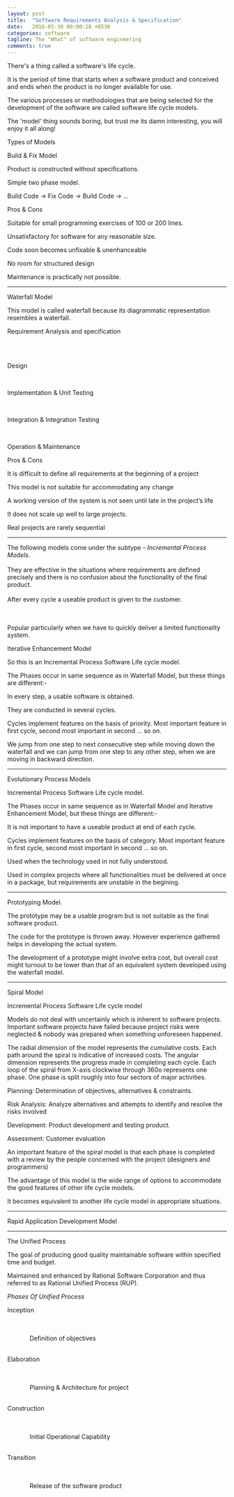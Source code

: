 ```yaml
---
layout: post
title:  "Software Requirements Analysis & Specification"
date:   2016-05-30 00:00:28 +0530
categories: software
tagline: The "What" of software engineering
comments: true
---
```


There's a thing called a software's <span class="udl">life cycle</span>.


It is the period of time that starts when a software product and conceived and ends when the product is no longer available for use.


The various processes or methodologies that are being selected for the development of the software are called <span class="udl">software life cycle models</span>.


The 'model' thing sounds boring, but trust me its damn interesting, you will enjoy it all along!


<span class="ddl">Types of Models</span>

<span class="udl">Build &amp; Fix Model</span>

Product is constructed without specifications.

Simple two phase model.

Build Code -> Fix Code -> Build Code -> ...

<span class="ddl">Pros &amp; Cons</span>


<i class="fa fa-arrow-right" aria-hidden="true"></i> Suitable for small programming exercises of 100 or 200 lines.


<i class="fa fa-arrow-right" aria-hidden="true"></i> Unsatisfactory for software for any reasonable size.

<i class="fa fa-arrow-right" aria-hidden="true"></i> Code soon becomes unfixable &amp; unenhanceable


<i class="fa fa-arrow-right" aria-hidden="true"></i> No room for structured design


<i class="fa fa-arrow-right" aria-hidden="true"></i> Maintenance is practically not possible.
<hr>

<span class="udl">Waterfall Model</span>

This model is called waterfall because its diagrammatic representation resembles a waterfall.
<div class="top-down-list">

Requirement Analysis and specification

<br>
<i class="fa fa-arrow-down" aria-hidden="true"></i><br>


Design<br>


<i class="fa fa-arrow-down" aria-hidden="true"></i><br>



Implementation &amp; Unit Testing<br>


<i class="fa fa-arrow-down" aria-hidden="true"></i><br>


Integration &amp; Integration Testing
<br>

<i class="fa fa-arrow-down" aria-hidden="true"></i>
<br>

Operation &amp; Maintenance
</div>

<span class="ddl">Pros &amp; Cons</span>


<i class="fa fa-arrow-right" aria-hidden="true"></i> It is difficult to define all requirements at the beginning of a project


<i class="fa fa-arrow-right" aria-hidden="true"></i> This model is not suitable for accommodating any change



<i class="fa fa-arrow-right" aria-hidden="true"></i> A working version of the system is not seen until late in the project’s life


<i class="fa fa-arrow-right" aria-hidden="true"></i> It does not scale up well to large projects.


<i class="fa fa-arrow-right" aria-hidden="true"></i> Real projects are rarely sequential

<hr>

<div class="quote">
  The following models come under the subtype -  <em class="udl">Incremental Process Models</em>. <br>

<br>
  They are effective in the situations where requirements are defined precisely and there is no confusion about the functionality of the final product.
<br>

<br>
  After every cycle a useable product is given to the customer.

<br><br>
  Popular particularly when we have to quickly deliver a limited functionality system.
</div>




<span class="udl">Iterative Enhancement Model</span>



So this is an <span class="udl">Incremental Process Software Life cycle model</span>.



The Phases occur in same sequence as in Waterfall Model, but these things are different:-


<i class="fa fa-arrow-right" aria-hidden="true"></i> In every step, a usable software is obtained.


<i class="fa fa-arrow-right" aria-hidden="true"></i> They are conducted in several cycles.


<i class="fa fa-arrow-right" aria-hidden="true"></i> Cycles implement features on the basis of <span class="udl">priority</span>. Most important feature in first cycle, second most important in second ... so on.



<i class="fa fa-arrow-right" aria-hidden="true"></i> We jump from one step to next consecutive step while moving  <span class="ddl">down the waterfall</span> and we can jump from one step to any other step, when we are moving in <span class="ddl">backward direction</span>.

<hr>
<!--EPM-->
<span class="udl">Evolutionary Process Models</span>


<span class="udl">Incremental Process Software Life cycle model</span>.



The Phases occur in same sequence as in Waterfall Model and Iterative Enhancement Model, but these things are different:-


<i class="fa fa-arrow-right" aria-hidden="true"></i> It is not important to have a useable product at end of each cycle.



<i class="fa fa-arrow-right" aria-hidden="true"></i> Cycles implement features on the basis of <span class="udl">category</span>. Most important feature in first cycle, second most important in second ... so on.


<i class="fa fa-arrow-right" aria-hidden="true"></i> Used when the technology used in not fully understood.


<i class="fa fa-arrow-right" aria-hidden="true"></i> Used in complex projects where all functionalities must be delivered at once in a package, but requirements are unstable in the begining.
<hr>

<!--PROTOTYPING-->

<span class="udl">Prototyping Model</span>.


<i class="fa fa-arrow-right" aria-hidden="true"></i> The prototype may be a usable program but is not suitable as the final software product.



<i class="fa fa-arrow-right" aria-hidden="true"></i> The code for the prototype is thrown away. However experience gathered helps in developing the actual system.


<i class="fa fa-arrow-right" aria-hidden="true"></i> The development of a prototype might involve extra cost, but overall cost might turnout to be lower than that of an equivalent system developed using the waterfall model.



<hr>

<!--spiral-->
<span class="udl">Spiral Model</span>


<span class="udl">Incremental Process Software Life cycle model</span>


Models do not deal with uncertainly which is inherent to software projects.
Important software projects have failed because project risks were neglected & nobody was prepared when something unforeseen happened.


The radial dimension of the model represents the cumulative costs. Each path around the spiral is indicative of increased costs. The angular dimension represents the progress made in completing each cycle. Each loop of the spiral from X-axis clockwise through 360o represents one phase. One phase is split roughly into four sectors of major activities.


<span class="ddl">Planning: Determination of objectives, alternatives &amp;
 constraints.</span>



 <span class="ddl">Risk Analysis: Analyze alternatives and attempts to identify and resolve the risks involved</span>


<span class="ddl">Development: Product development and testing product.</span>


 <span class="ddl">Assessment: Customer evaluation</span>


 <i class="fa fa-arrow-right" aria-hidden="true"></i>An important feature of the spiral model is that each phase is completed with a review by the people concerned with the project (designers and programmers)



<i class="fa fa-arrow-right" aria-hidden="true"></i>  The advantage of this model is the wide range of options to accommodate the good features of other life cycle models.


<i class="fa fa-arrow-right" aria-hidden="true"></i>  It becomes equivalent to another life cycle model in appropriate situations.

<hr>


<!--RAD-->

<span class="udl">Rapid Application Development Model</span>



<hr>



<span class="udl">The Unified Process</span>


<i class="fa fa-arrow-right" aria-hidden="true"></i> The goal of producing good quality maintainable software within specified time and budget.

<i class="fa fa-arrow-right" aria-hidden="true"></i> Maintained and enhanced by Rational Software Corporation and thus referred to as Rational Unified Process (RUP).


<em class="ddl">Phases Of Unified Process</em>


<div class="top-down-list">

Inception

<br><br>
<i class="fa fa-arrow-down" aria-hidden="true"></i> &nbsp;&nbsp;&nbsp;&nbsp;&nbsp;&nbsp;<i class="fa fa-arrow-left" aria-hidden="true"></i> &nbsp;&nbsp;&nbsp;&nbsp;&nbsp;&nbsp;Definition of objectives<br>
<br>


Elaboration

<br><br>
<i class="fa fa-arrow-down" aria-hidden="true"></i> &nbsp;&nbsp;&nbsp;&nbsp;&nbsp;&nbsp;<i class="fa fa-arrow-left" aria-hidden="true"></i> &nbsp;&nbsp;&nbsp;&nbsp;&nbsp;&nbsp;Planning &amp; Architecture for project<br>
<br>


Construction

<br><br>
<i class="fa fa-arrow-down" aria-hidden="true"></i> &nbsp;&nbsp;&nbsp;&nbsp;&nbsp;&nbsp;<i class="fa fa-arrow-left" aria-hidden="true"></i> &nbsp;&nbsp;&nbsp;&nbsp;&nbsp;&nbsp;Initial Operational Capability<br>
<br>


Transition

<br><br>
<i class="fa fa-arrow-down" aria-hidden="true"></i> &nbsp;&nbsp;&nbsp;&nbsp;&nbsp;&nbsp;<i class="fa fa-arrow-left" aria-hidden="true"></i> &nbsp;&nbsp;&nbsp;&nbsp;&nbsp;&nbsp;Release of the software product<br>
<br>
</div>
